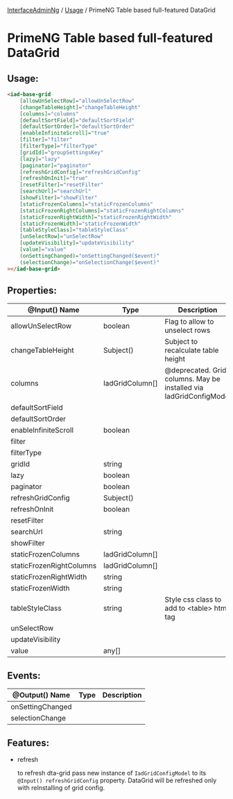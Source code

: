 [InterfaceAdminNg](../../README.md) / [Usage](../2-usage-guide.md) / PrimeNG Table based full-featured DataGrid

# PrimeNG Table based full-featured DataGrid

## Usage:

```html
<iad-base-grid
    [allowUnSelectRow]="allowUnSelectRow"
    [changeTableHeight]="changeTableHeight"
    [columns]="columns"
    [defaultSortField]="defaultSortField"
    [defaultSortOrder]="defaultSortOrder"
    [enableInfiniteScroll]="true"
    [filter]="filter"
    [filterType]="filterType"
    [gridId]="groupSettingsKey"
    [lazy]="lazy"
    [paginator]="paginator"
    [refreshGridConfig]="refreshGridConfig"
    [refreshOnInit]="true"
    [resetFilter]="resetFilter"
    [searchUrl]="searchUrl"
    [showFilter]="showFilter"
    [staticFrozenColumns]="staticFrozenColumns"
    [staticFrozenRightColumns]="staticFrozenRightColumns"
    [staticFrozenRightWidth]="staticFrozenRightWidth"
    [staticFrozenWidth]="staticFrozenWidth"
    [tableStyleClass]="tableStyleClass"
    [unSelectRow]="unSelectRow"
    [updateVisibility]="updateVisibility"
    [value]="value"
    (onSettingChanged)="onSettingChanged($event)"
    (selectionChange)="onSelectionChange($event)"
></iad-base-grid>
```

## Properties:

@Input() Name|Type|Description
-------------|----|-----------
allowUnSelectRow|boolean|Flag to allow to unselect rows
changeTableHeight|Subject()|Subject to recalculate table height
columns|IadGridColumn[]|@deprecated. Grid columns. May be installed via IadGridConfigModel 
defaultSortField||
defaultSortOrder||
enableInfiniteScroll|boolean|
filter||
filterType||
gridId|string|
lazy|boolean|
paginator|boolean|
refreshGridConfig|Subject<IadGridConfigModel>()|
refreshOnInit|boolean|
resetFilter||
searchUrl|string|
showFilter||
staticFrozenColumns|IadGridColumn[]|
staticFrozenRightColumns|IadGridColumn[]|
staticFrozenRightWidth|string|
staticFrozenWidth|string|
tableStyleClass|string|Style css class to add to &lt;table&gt; html tag 
unSelectRow||
updateVisibility||
value|any[]|

## Events:

@Output() Name|Type|Description
-------------|----|-----------
onSettingChanged||
selectionChange||

## Features:

* refresh
  
  to refresh dta-grid pass new instance of `IadGridConfigModel` to its `@Input() refreshGridConfig` property. DataGrid will be refreshed only with reInstalling of grid config.   
